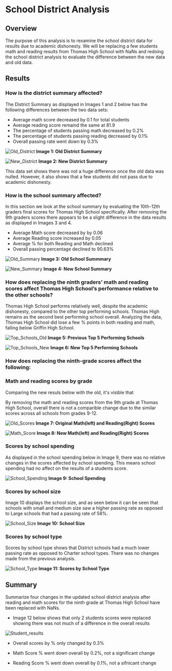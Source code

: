 # School District Analysis

## Overview 

The purpose of this analysis is to rexamine the school district data for results due to academic dishonesty. We will be replacing a few students math and reading results from Thomas High School with NaNs and redoing the school district analysis to evaluate the difference between the new data and old data. 


## Results

### How is the district summary affected?

The District Summary as displayed in Images 1 and 2 below has the following differences between the two data sets:
- Average math score decreased by 0.1 for total students
- Average reading score remaind the same at 81.9
- The percentage of students passing math decreased by 0.2%
- The percentage of students passing reading decreased by 0.1%
- Overall passing rate went down by 0.3%

![Old_District](Old_District_Summary.png)
**Image 1: Old District Summary**

![New_District](New_District_Summary.png)
**Image 2: New District Summary**

This data set shows there was not a huge difference once the old data was nulled. However, it also shows that a few students did not pass due to academic dishonesty.

### How is the school summary affected?

In this section we look at the school summary by evaluating the 10th-12th graders final scores for Thomas High School specifically. After removing the 9th graders scores there appears to be a slight difference in the data results as displayed in Images 3 and 4. 

- Average Math score decreased by by 0.06
- Average Reading score increased by 0.05
- Average % for both Reading and Math declined
- Overall passing percentage declined to 90.63%

![Old_Summary](Old_School_Summary.png)
**Image 3: Old School Summmary**

![New_Summary](New_School_Summary.png)
**Image 4: New School Summary**


### How does replacing the ninth graders’ math and reading scores affect Thomas High School’s performance relative to the other schools?

Thomas High School performs relatively well, despite the academic dishonesty, compared to the other top performing schools. Thomas High remains as the second best performing school overall. Analyzing the data, Thomas High School did lose a few % points in both reading and math, falling below Griffin High School. 

![Top_Schools_Old](Old_Top_5_Schools.png)
**Image 5: Previous Top 5 Performing Schools**

![Top_Schools_New](New_Top_5_Schools.png)
**Image 6: New Top 5 Performing Schools**

### How does replacing the ninth-grade scores affect the following:

### Math and reading scores by grade

Comparing the new resuls below with the old, it's visible that 

By removing the math and reading scores from the 9th grade at Thomas High School, overall there is not a comparible change due to the similar scores across all schools from grades 9-12. 

![Old_Scores](Original_Scores.png)
**Image 7: Original Math(left) and Reading(Right) Scores**

![Math_Score](New_Math_Score.png)
**Image 8: New Math(left) and Reading(Right) Scores**


### Scores by school spending

As displayed in the school spending below in Image 9, there was no relative changes in the scores affected by school spending. This means school spending had no affect on the results of a students score.

![School_Spending](School_Spending.png)
**Image 9: School Spending**

### Scores by school size

Image 10 displays the school size, and as seen below it can be seen that schools with small and medium size saw a higher passing rate as opposed to Large schools that had a passing rate of 58%.

![School_Size](School_Size.png)
**Image 10: School Size**

### Scores by school type

Scores by school type shows that District schools had a much lower passing rate as opposed to Charter school types. There was no changes made from the previous analysis.

![School_Type](Scores_School_Type)
**Image 11: Scores by School Type**


## Summary

Summarize four changes in the updated school district analysis after reading and math scores for the ninth grade at Thomas High School have been replaced with NaNs.

- Image 12 below shows that only 2 students scores were replaced showing there was not much of a difference in the overall results

![Student_results](Student_results.png)

- Overall scores by % only changed by 0.3%

- Math Score % went down overall by 0.2%, not a significant change

- Reading Score % went down overall by 0.1%, not a sifnicant change
